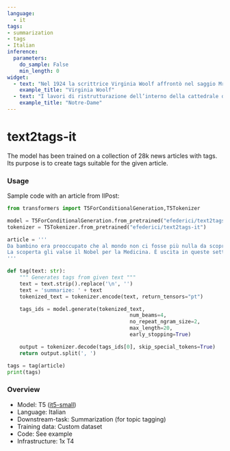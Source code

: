 ```yaml
---
language: 
  - it
tags:
- summarization
- tags
- Italian
inference:
  parameters:
    do_sample: False
    min_length: 0
widget:
  - text: "Nel 1924 la scrittrice Virginia Woolf affrontò nel saggio Mr Bennett e Mrs Brown il tema della costruzione e della struttura del romanzo, genere all’epoca considerato in declino a causa dell’incapacità degli autori e delle autrici di creare personaggi realistici. Woolf raccontò di aver a lungo osservato, durante un viaggio in treno da Richmond a Waterloo, una signora di oltre 60 anni seduta davanti a lei, chiamata signora Brown. Ne rimase affascinata, per la capacità di quella figura di evocare storie possibili e fare da spunto per un romanzo: «tutti i romanzi cominciano con una vecchia signora seduta in un angolo». Immagini come quella della signora Brown, secondo Woolf, «costringono qualcuno a cominciare, quasi automaticamente, a scrivere un romanzo». Nel saggio Woolf provò ad analizzare le tecniche narrative utilizzate da tre noti scrittori inglesi dell’epoca – H. G. Wells, John Galsworthy e Arnold Bennett – per comprendere perché le convenzioni stilistiche dell’Ottocento risultassero ormai inadatte alla descrizione dei «caratteri» umani degli anni Venti. In un lungo e commentato articolo del New Yorker, la critica letteraria e giornalista Parul Sehgal, a lungo caporedattrice dell’inserto culturale del New York Times dedicato alle recensioni di libri, ha provato a compiere un esercizio simile a quello di Woolf, chiedendosi come gli autori e le autrici di oggi tratterebbero la signora Brown. E ha immaginato che probabilmente quella figura non eserciterebbe su di loro una curiosità e un fascino legati alla sua incompletezza e al suo aspetto misterioso, ma con ogni probabilità trasmetterebbe loro l’indistinta e generica impressione di aver subìto un trauma."
    example_title: "Virginia Woolf"
  - text: "I lavori di ristrutturazione dell’interno della cattedrale di Notre-Dame a Parigi, seguiti al grande incendio che nel 2019 bruciò la guglia e buona parte del tetto, sono da settimane al centro di un acceso dibattito sui giornali francesi per via di alcune proposte di rinnovamento degli interni che hanno suscitato critiche e allarmi tra esperti e opinionisti conservatori. Il progetto ha ricevuto una prima approvazione dalla commissione nazionale competente, ma dovrà ancora essere soggetto a varie revisioni e ratifiche che coinvolgeranno tecnici e politici locali e nazionali, fino al presidente Emmanuel Macron. Ma le modifiche previste al sistema di viabilità per i visitatori, all’illuminazione, ai posti a sedere e alle opere d’arte che si vorrebbero esporre hanno portato alcuni critici a parlare di «parco a tema woke» e «Disneyland del politicamente corretto»."
    example_title: "Notre-Dame"
---
```


# text2tags-it

The model has been trained on a collection of 28k news articles with tags. Its purpose is to create tags suitable for the given article.

### Usage 

Sample code with an article from IlPost:

```python
from transformers import T5ForConditionalGeneration,T5Tokenizer

model = T5ForConditionalGeneration.from_pretrained("efederici/text2tags-it")
tokenizer = T5Tokenizer.from_pretrained("efederici/text2tags-it")

article = '''
Da bambino era preoccupato che al mondo non ci fosse più nulla da scoprire. Ma i suoi stessi studi gli avrebbero dato torto: insieme a James Watson, nel 1953 Francis Crick strutturò il primo modello di DNA, la lunga sequenza di codici che identifica ogni essere vivente, rendendolo unico e diverso da tutti gli altri. 
La scoperta gli valse il Nobel per la Medicina. È uscita in queste settimane per Codice la sua biografia, Francis Crick — Lo scopritore del DNA, scritta da Matt Ridley, che racconta vita e scienza dell'uomo che capì perché siamo fatti così.
'''

def tag(text: str):
    """ Generates tags from given text """
    text = text.strip().replace('\n', '')
    text = 'summarize: ' + text
    tokenized_text = tokenizer.encode(text, return_tensors="pt")

    tags_ids = model.generate(tokenized_text,
                                        num_beams=4,
                                        no_repeat_ngram_size=2,
                                        max_length=20,
                                        early_stopping=True)

    output = tokenizer.decode(tags_ids[0], skip_special_tokens=True)
    return output.split(', ')

tags = tag(article)
print(tags)
```

### Overview

- Model: T5 ([it5-small](https://huggingface.co/gsarti/it5-small))
- Language: Italian
- Downstream-task: Summarization (for topic tagging)
- Training data: Custom dataset
- Code: See example
- Infrastructure: 1x T4